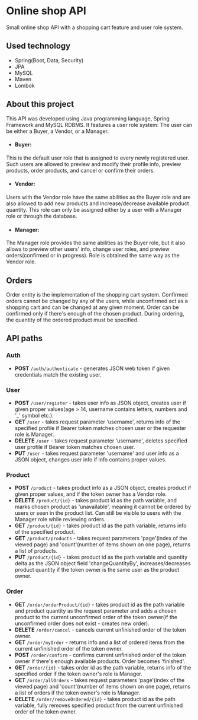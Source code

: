 # Online shop API 
Small online shop API with a shopping cart feature and user role system.

## Used technology

+ Spring(Boot, Data, Security)
+ JPA
+ MySQL
+ Maven
+ Lombok

## About this project
This API was developed using Java programming language, Spring Framework and MySQL RDBMS.
It features a user role system: The user can be either a Buyer, a Vendor, or a Manager.

+ #### Buyer:

This is the default user role that is assigned to every newly registered user. Such users are allowed to preview and modify their profile info, preview products, order products, and cancel or confirm their orders.

+ #### Vendor:

Users with the Vendor role have the same abilities as the Buyer role and are also allowed to add new products and increase/decrease available product quantity. This role can only be assigned either by a user with a Manager role or through the database.

+ #### Manager:

The Manager role provides the same abilities as the Buyer role, but it also allows to preview other users' info, change user roles, and preview orders(confirmed or in progress). Role is obtained the same way as the Vendor role.

## Orders

Order entity is the implementation of the shopping cart system. Confirmed orders cannot be changed by any of the users, while unconfirmed act as a shopping cart and can be changed at any given moment. Order can be confirmed only if there's enough of the chosen product. During ordering, the quantity of the ordered product must be specified.

## API paths
### Auth
+ **POST** `/auth/authenticate` - generates JSON web token if given credentials match the existing user.
### User
+ **POST** `/user/register` - takes user info as JSON object, creates user if given proper values(age > 14, username contains letters, numbers and '_' symbol etc.).
+ **GET** `/user`  - takes request parameter 'username', returns info of the specified profile if Bearer token matches chosen user or the requester role is Manager.
+ **DELETE** `/user` - takes request parameter 'username', deletes specified user profile if Bearer token matches chosen user.
+ **PUT** `/user` - takes request parameter 'username' and user info as a JSON object, changes user info if info contains proper values.
### Product
+ **POST** `/product` - takes product info as a JSON object, creates product if given proper values, and if the token owner has a Vendor role.
+ **DELETE** `/product/{id}` - takes product id as the path variable, and marks chosen product as 'unavailable', meaning it cannot be ordered by users or seen in the product list. Can still be visible to users with the Manager role while reviewing orders.
+ **GET** `/product/{id}` - takes product id as the path variable, returns info of the specified product.
+ **GET** `/product/products` -  takes request parameters 'page'(index of the viewed page) and 'count'(number of items shown on one page), returns a list of products.
+ **PUT** `/product/{id}` - takes product id as the path variable and quantity delta as the JSON object field 'changeQuantityBy', increases/decreases product quantity if the token owner is the same user as the product owner.
### Order
+ **GET** `/order/orderProduct/{id}` - takes product id as the path variable and product quantity as the request parameter and adds a chosen product to the current unconfirmed order of the token owner(if the unconfirmed order does not exist - creates new order).
+ **DELETE** `/order/cancel` - cancels current unfinished order of the token owner.
+ **GET** `/order/myOrder` - returns info and a list of ordered items from the current unfinished order of the token owner.
+ **POST** `/order/confirm` - confirms current unfinished order of the token owner if there's enough available products. Order becomes 'finished'.
+ **GET** `/order/{id}`  - takes order id as the path variable, returns info of the specified order if the token owner's role is Manager.
+ **GET** `/order/allOrders` - takes request parameters 'page'(index of the viewed page) and 'count'(number of items shown on one page), returns a list of orders if the token owner's role is Manager.
+ **DELETE** `/order/removeOrdered/{id}` - takes product id as the path variable, fully removes specified product from the current unfinished order of the token owner.
